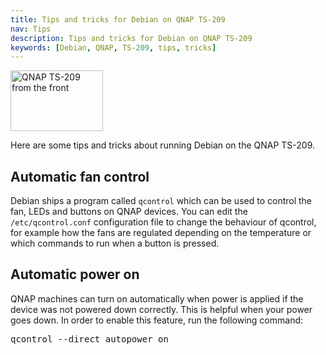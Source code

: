 ```yaml
---
title: Tips and tricks for Debian on QNAP TS-209
nav: Tips
description: Tips and tricks for Debian on QNAP TS-209
keywords: [Debian, QNAP, TS-209, tips, tricks]
---
```


<div class="right">
<img src = "../images/r_ts209_front.jpg" class="border" alt="QNAP TS-209 from the front" width="148" height="97" />
</div>

Here are some tips and tricks about running Debian on the QNAP TS-209.

<h2 id="qcontrol-upgrade">Automatic fan control</h2>

Debian ships a program called `qcontrol` which can be used to control the
fan, LEDs and buttons on QNAP devices.  You can edit the
`/etc/qcontrol.conf` configuration file to change the behaviour of
qcontrol, for example how the fans are regulated depending on the
temperature or which commands to run when a button is pressed.

<h2 id="autopower">Automatic power on</h2>

QNAP machines can turn on automatically when power is applied if the device
was not powered down correctly.  This is helpful when your power goes down.
In order to enable this feature, run the following command:

<div class="code">
<pre>
qcontrol --direct autopower on
</pre>
</div>


